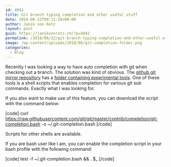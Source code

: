 ```yaml
---
id: 4942
title: Git branch typing completion and other useful stuff
date: 2018-06-22T09:11:28+00:00
author: Janik von Rotz
layout: post
guid: https://janikvonrotz.ch/?p=4942
permalink: /2018/06/22/git-branch-typing-completion-and-other-useful-stuff/
image: /wp-content/uploads/2018/06/git-completion-folder.png
categories:
  - Blog
---
```

Recently I was looking a way to have auto completion with git when checking out a branch. The solution was kind of obvious. The [github git mirror repository](https://github.com/git/git) has a [folder containing experimental tools](https://github.com/git/git/tree/master/contrib). One of these tools is a shell scripts that enables completion for various git sub commands. Exactly what I was looking for.
<!--more-->

If you also want to make use of this feature, you can download the script with the command below:

[code]
curl https://raw.githubusercontent.com/git/git/master/contrib/completion/git-completion.bash -o ~/.git-completion.bash
[/code]

Scripts for other shells are available.

If you are bash user like I am, you can enable the completion script in your bash profile with the following command:

[code]
test -f ~/.git-completion.bash &amp;&amp; . $_
[/code]

